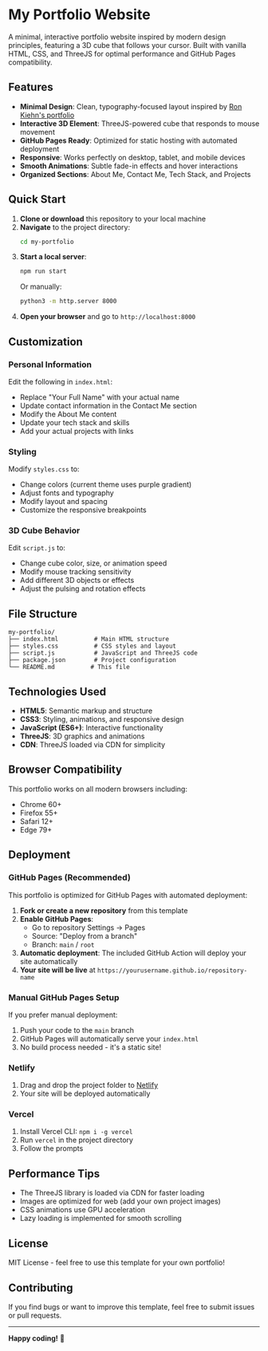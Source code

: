 # My Portfolio Website

A minimal, interactive portfolio website inspired by modern design principles, featuring a 3D cube that follows your cursor. Built with vanilla HTML, CSS, and ThreeJS for optimal performance and GitHub Pages compatibility.

## Features

- **Minimal Design**: Clean, typography-focused layout inspired by [Ron Kiehn's portfolio](https://ronkiehn.dev/)
- **Interactive 3D Element**: ThreeJS-powered cube that responds to mouse movement
- **GitHub Pages Ready**: Optimized for static hosting with automated deployment
- **Responsive**: Works perfectly on desktop, tablet, and mobile devices
- **Smooth Animations**: Subtle fade-in effects and hover interactions
- **Organized Sections**: About Me, Contact Me, Tech Stack, and Projects

## Quick Start

1. **Clone or download** this repository to your local machine
2. **Navigate** to the project directory:
   ```bash
   cd my-portfolio
   ```
3. **Start a local server**:
   ```bash
   npm run start
   ```
   Or manually:
   ```bash
   python3 -m http.server 8000
   ```
4. **Open your browser** and go to `http://localhost:8000`

## Customization

### Personal Information
Edit the following in `index.html`:
- Replace "Your Full Name" with your actual name
- Update contact information in the Contact Me section
- Modify the About Me content
- Update your tech stack and skills
- Add your actual projects with links

### Styling
Modify `styles.css` to:
- Change colors (current theme uses purple gradient)
- Adjust fonts and typography
- Modify layout and spacing
- Customize the responsive breakpoints

### 3D Cube Behavior
Edit `script.js` to:
- Change cube color, size, or animation speed
- Modify mouse tracking sensitivity
- Add different 3D objects or effects
- Adjust the pulsing and rotation effects

## File Structure

```
my-portfolio/
├── index.html          # Main HTML structure
├── styles.css          # CSS styles and layout
├── script.js           # JavaScript and ThreeJS code
├── package.json        # Project configuration
└── README.md          # This file
```

## Technologies Used

- **HTML5**: Semantic markup and structure
- **CSS3**: Styling, animations, and responsive design
- **JavaScript (ES6+)**: Interactive functionality
- **ThreeJS**: 3D graphics and animations
- **CDN**: ThreeJS loaded via CDN for simplicity

## Browser Compatibility

This portfolio works on all modern browsers including:
- Chrome 60+
- Firefox 55+
- Safari 12+
- Edge 79+

## Deployment

### GitHub Pages (Recommended)
This portfolio is optimized for GitHub Pages with automated deployment:

1. **Fork or create a new repository** from this template
2. **Enable GitHub Pages**:
   - Go to repository Settings → Pages
   - Source: "Deploy from a branch"
   - Branch: `main` / `root`
3. **Automatic deployment**: The included GitHub Action will deploy your site automatically
4. **Your site will be live** at `https://yourusername.github.io/repository-name`

### Manual GitHub Pages Setup
If you prefer manual deployment:
1. Push your code to the `main` branch
2. GitHub Pages will automatically serve your `index.html`
3. No build process needed - it's a static site!

### Netlify
1. Drag and drop the project folder to [Netlify](https://netlify.com)
2. Your site will be deployed automatically

### Vercel
1. Install Vercel CLI: `npm i -g vercel`
2. Run `vercel` in the project directory
3. Follow the prompts

## Performance Tips

- The ThreeJS library is loaded via CDN for faster loading
- Images are optimized for web (add your own project images)
- CSS animations use GPU acceleration
- Lazy loading is implemented for smooth scrolling

## License

MIT License - feel free to use this template for your own portfolio!

## Contributing

If you find bugs or want to improve this template, feel free to submit issues or pull requests.

---

**Happy coding!** 🚀

